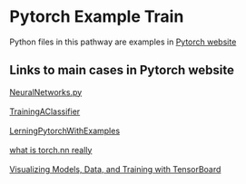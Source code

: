 

# Pytorch Example Train

Python files in this pathway are examples in [Pytorch website](https://pytorch.org/tutorials/)

Links to main cases in Pytorch website
------------------------------------------
[NeuralNetworks.py](https://pytorch.org/tutorials/beginner/blitz/neural_networks_tutorial.html)
<br/>
<br/>
[TrainingAClassifier](https://pytorch.org/tutorials/beginner/blitz/cifar10_tutorial.html)
<br/>
<br/>
[LerningPytorchWithExamples](https://pytorch.org/tutorials/beginner/pytorch_with_examples.html)
<br/>
<br/>
[what is torch.nn really](https://pytorch.org/tutorials/beginner/nn_tutorial.html)
<br/>
<br/>
[Visualizing Models, Data, and Training with TensorBoard](https://pytorch.org/tutorials/intermediate/tensorboard_tutorial.html)